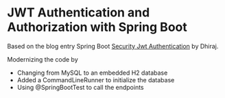 # JWT Authentication and Authorization with Spring Boot 

Based on the blog entry Spring Boot [Security Jwt Authentication](https://www.devglan.com/spring-security/spring-boot-jwt-auth) by Dhiraj.

Modernizing the code by
* Changing from MySQL to an embedded H2 database
* Added a CommandLineRunner to initialize the database
* Using @SpringBootTest to call the endpoints
